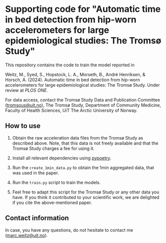 # Supporting code for "Automatic time in bed detection from hip-worn accelerometers for large epidemiological studies: The Tromsø Study"

This repository contains the code to train the model reported in 

Weitz, M., Syed, S., Hopstock, L. A., Morseth, B., André Henriksen, & Horsch, 
A. (2024). Automatic time in bed detection from hip-worn accelerometers for 
large epidemiological studies: The Tromsø Study. Under review at *PLOS ONE*.

For data access, contact the Tromsø Study Data and Publication Committee 
(tromsous@uit.no), The Tromsø Study, Department of Community Medicine, Faculty 
of Health Sciences, UiT The Arctic University of Norway.


## How to use

1. Obtain the raw acceleration data files from the Tromsø Study as described 
above. Note, that this data is not freely available and that the Tromsø 
Study charges a fee for using it.

2. Install all relevant dependencies using 
[pypoetry](https://python-poetry.org/).

3. Run the `create_1min_data.py` to obtain the 1min aggregated data, that
was used in the paper.

4. Run the `train.py` script to train the models.

5. Feel free to adapt this script for the Tromsø Study or any other data
you have. If you think it contributed to your scientific work, we are 
delighted if you cite the above-mentioned paper.


## Contact information

In case, you have any questions, do not hesitate to contact me 
(marc.weitz@uit.no).